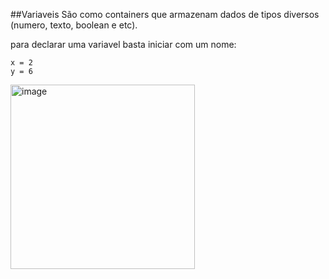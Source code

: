 ##Variaveis
São como containers que armazenam dados de tipos diversos (numero, texto, boolean e etc).

para declarar uma variavel basta iniciar com um nome:
```
x = 2
y = 6
```

<img width="295" alt="image" src="https://github.com/user-attachments/assets/e7eab336-218d-42fc-9fbf-4406760fd21c">
